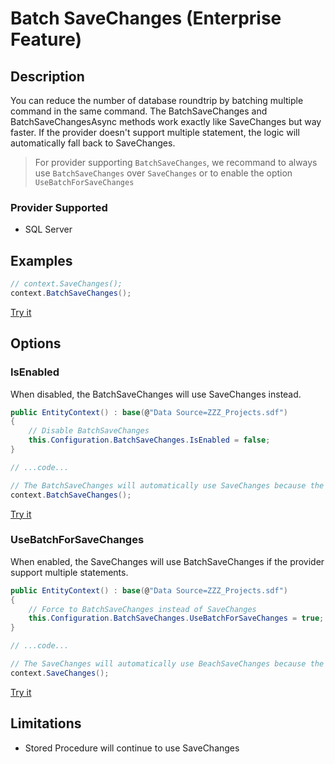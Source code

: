 # Batch SaveChanges (Enterprise Feature)

## Description
You can reduce the number of database roundtrip by batching multiple command in the same command. The BatchSaveChanges and BatchSaveChangesAsync methods work exactly like SaveChanges but way faster.
If the provider doesn't support multiple statement, the logic will automatically fall back to SaveChanges.

> For provider supporting `BatchSaveChanges`, we recommand to always use `BatchSaveChanges` over `SaveChanges` or to enable the option `UseBatchForSaveChanges`

### Provider Supported
- SQL Server

## Examples
```csharp
// context.SaveChanges();	
context.BatchSaveChanges();	
```
[Try it](https://dotnetfiddle.net/dJK5Vr)

## Options

### IsEnabled
When disabled, the BatchSaveChanges will use SaveChanges instead.
```csharp
public EntityContext() : base(@"Data Source=ZZZ_Projects.sdf")
{
	// Disable BatchSaveChanges
	this.Configuration.BatchSaveChanges.IsEnabled = false;
}

// ...code...

// The BatchSaveChanges will automatically use SaveChanges because the features have been disabled in the constructor.
context.BatchSaveChanges();	
```
[Try it](https://dotnetfiddle.net/jo6QN1)

### UseBatchForSaveChanges
When enabled, the SaveChanges will use BatchSaveChanges if the provider support multiple statements.
```csharp
public EntityContext() : base(@"Data Source=ZZZ_Projects.sdf")
{
	// Force to BatchSaveChanges instead of SaveChanges
	this.Configuration.BatchSaveChanges.UseBatchForSaveChanges = true;
}

// ...code...

// The SaveChanges will automatically use BeachSaveChanges because the features have been forced in the constructor.
context.SaveChanges();	
```
[Try it](https://dotnetfiddle.net/ceeM0J)

## Limitations
- Stored Procedure will continue to use SaveChanges
